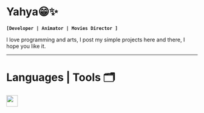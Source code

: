 # Yahya😁✨

**`[Developer | Animator | Movies Director ] `**

I love programming and arts, I post my simple projects here and there, I hope you like it.

---

# Languages | Tools 🗂️

<img align="left" width="30px" style="padding-right:10px;" src="https://cdn.jsdelivr.net/gh/devicons/devicon/icons/javascript/javascript-plain.svg" />
